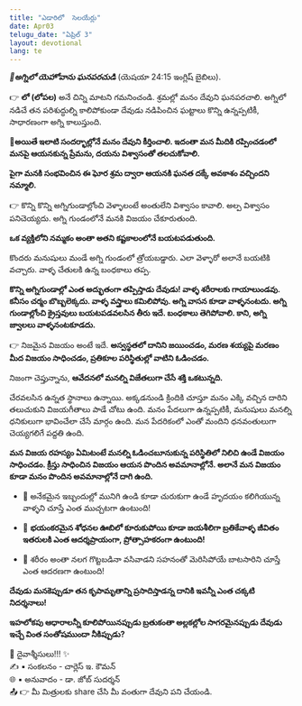 ```yaml
---
title: "ఎడారిలో  సెలయేర్లు"
date: Apr03
telugu_date: "ఏప్రిల్ 3"
layout: devotional
lang: te
---
```


***📖అగ్నిలో యెహోవాను ఘనపరచుడి*** (యెషయా 24:15 ఇంగ్లిష్ బైబిలు).

👉 **లో (లోపల)** అనే చిన్ని మాటని గమనించండి. శ్రమల్లో మనం దేవుని ఘనపరచాలి. అగ్నిలో నడిచే తన పరిశుద్ధుల్ని కాలిపోకుండా దేవుడు నడిపించిన ఘట్టాలు కొన్ని ఉన్నప్పటికీ, సాధారణంగా అగ్ని కాలుస్తుంది.

**📖అయితే ఇలాటి సందర్భాల్లోనే మనం దేవుని కీర్తించాలి. ఇదంతా మన మీదికి రప్పించడంలో మనపై ఆయనకున్న ప్రేమను, దయను విశ్వాసంతో తలచుకోవాలి.**

**పైగా మనకి సంభవించిన ఈ ఘోర శ్రమ ద్వారా ఆయనకి ఘనత దక్కే అవకాశం వచ్చిందని నమ్మాలి.**

👉 కొన్ని కొన్ని అగ్నిగుండాల్లోంచి వెళ్ళాలంటే అంతులేని విశ్వాసం కావాలి. అల్ప విశ్వాసం పనిచెయ్యదు. అగ్ని గుండంలోనే మనకి విజయం చేకూరుతుంది.

**ఒక వ్యక్తిలోని నమ్మకం అంతా అతని కష్టకాలంలోనే బయటపడుతుంది.**

 కొందరు మనుషులు మండే అగ్ని గుండంలో త్రోయబడ్డారు. ఎలా వెళ్ళారో అలానే బయటికి వచ్చారు. వాళ్ళ చేతులకి ఉన్న బంధకాలు తప్ప.

**కొన్ని అగ్నిగుండాల్లో ఎంత అద్భుతంగా తప్పిస్తాడు దేవుడు! వాళ్ళ శరీరాలకు గాయాలుండవు. కనీసం చర్మం బొబ్బలెక్కదు. వాళ్ళ వస్త్రాలు కమిలిపోవు. అగ్ని వాసన కూడా వాళ్ళనంటదు. అగ్ని గుండాల్లోంచి క్రైస్తవులు బయటపడవలసిన తీరు ఇదే. బంధకాలు తెగిపోవాలి. కాని, అగ్ని జ్వాలలు వాళ్ళనంటకూడదు.**

👉 నిజమైన విజయం అంటే ఇదే. 
**అస్వస్థతలో దానిని జయించడం, మరణ శయ్యపై మరణం మీద విజయం సాధించడం, ప్రతికూల పరిస్థితుల్లో వాటిని ఓడించడం.**

నిజంగా చెప్తున్నాను, **ఆవేదనలో మనల్ని విజేతలుగా చేసే శక్తి ఒకటున్నది.** 

చేరవలసిన ఉన్నత స్థానాలు ఉన్నాయి. అక్కడనుండి క్రిందికి చూస్తూ మనం ఎక్కి వచ్చిన దారిని తలుచుకుని విజయగీతాలు పాడే చోటు ఉంది. మనం పేదలుగా ఉన్నప్పటికీ, మనుషులు మనల్ని ధనికులుగా భావించేలా చేసే మార్గం ఉంది. మన పేదరికంలో ఎంతో మందిని ధనవంతులుగా చెయ్యగలిగే పద్దతి ఉంది. 

**మన విజయ రహస్యం ఏమిటంటే మనల్ని ఓడించబూనుకున్న పరిస్థితిలో నిలిచి ఉండే విజయం సాధించడం. క్రీస్తు సాధించిన విజయం ఆయన పొందిన అవమానాల్లోనే. అలానే మన విజయం కూడా మనం పొందిన అవమానాల్లోనే దాగి ఉంది.**

- 🔹 అనేకమైన ఇబ్బందుల్లో మునిగి ఉండి కూడా చురుకుగా ఉండే హృదయం కలిగియున్న వాళ్ళని చూస్తే ఎంత ముచ్చటగా ఉంటుంది!

- 🔹 **భయంకరమైన శోధనల ఊబిలో కూరుకుపోయి కూడా జయశీలిగా బ్రతికేవాళ్ళ జీవితం ఇతరులకి ఎంత ఆదర్శప్రాయంగా, ప్రోత్సాహకరంగా ఉంటుంది!**
- 🔹 శరీరం అంతా నలగ గొట్టబడినా వసివాడని సహనంతో మెరిసిపోయే బాటసారిని చూస్తే ఎంత ఆదరణగా ఉంటుంది!

**దేవుడు మనకెప్పుడూ తన కృపామృతాన్ని ప్రసాదిస్తాడన్న దానికి ఇవన్నీ ఎంత చక్కటి నిదర్శనాలు!**

**ఇహలోకపు ఆధారాలన్నీ కూలిపోయినప్పుడు బ్రతుకంతా అల్లకల్లోల సాగరమైనప్పుడు దేవుడు ఇచ్చే వింత సంతోషముందా నీకిప్పుడు?**

<div class="blessing">🙏 <span class="bless-text">దైవాశ్శీసులు!!!</span> ✨</div>

<div class="credit">✍️ <span class="credit-text">▪ సంకలనం - చార్లెస్ ఇ. కౌమన్</span></div>
<div class="credit">🌐 <span class="credit-text">▪ అనువాదం - డా. జోబ్ సుదర్శన్</span></div>


<div class="share">📤 👉 <span class="share-text">మీ మిత్రులకు share చేసి మీ వంతుగా దేవుని పని చేయండి.</span></div>
